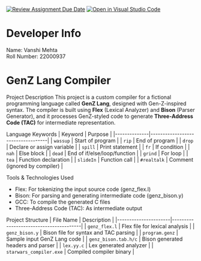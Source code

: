 [![Review Assignment Due Date](https://classroom.github.com/assets/deadline-readme-button-22041afd0340ce965d47ae6ef1cefeee28c7c493a6346c4f15d667ab976d596c.svg)](https://classroom.github.com/a/bPoO8GTw)
[![Open in Visual Studio Code](https://classroom.github.com/assets/open-in-vscode-2e0aaae1b6195c2367325f4f02e2d04e9abb55f0b24a779b69b11b9e10269abc.svg)](https://classroom.github.com/online_ide?assignment_repo_id=19516567&assignment_repo_type=AssignmentRepo)

# Developer Info
Name: Vanshi Mehta  
Roll Number: 22000937

# GenZ Lang Compiler
Project Description
This project is a custom compiler for a fictional programming language called **GenZ Lang**, designed with Gen-Z-inspired syntax. The compiler is built using **Flex** (Lexical Analyzer) and **Bison** (Parser Generator), and it processes GenZ-styled code to generate **Three-Address Code (TAC)** for intermediate representation.

Language Keywords
| Keyword      | Purpose                           |
|--------------|-----------------------------------|
| `wassup`     | Start of program                  |
| `rip`        | End of program                    |
| `drop`       | Declare or assign variable        |
| `spill`      | Print statement                   |
| `fr`         | If condition                      |
| `nah`        | Else block                        |
| `dead`       | End of if/else/loop/function      |
| `grind`      | For loop                          |
| `tea`        | Function declaration              |
| `slideIn`    | Function call                     |
| `#realtalk`  | Comment (ignored by compiler)     |

Tools & Technologies Used
- Flex: For tokenizing the input source code (genz_flex.l)
- Bison: For parsing and generating intermediate code (genz_bison.y)
- GCC: To compile the generated C files
- Three-Address Code (TAC): As intermediate output

Project Structure
| File Name            | Description                            |
|----------------------|----------------------------------------|
| `genz_flex.l`        | Flex file for lexical analysis         |
| `genz_bison.y`       | Bison file for syntax and TAC parsing  |
| `program.genz`       | Sample input GenZ Lang code            |
| `genz_bison.tab.h/c` | Bison generated headers and parser     |
| `lex.yy.c`           | Lex generated analyzer                 |
| `starwars_compiler.exe` | Compiled compiler binary            |
